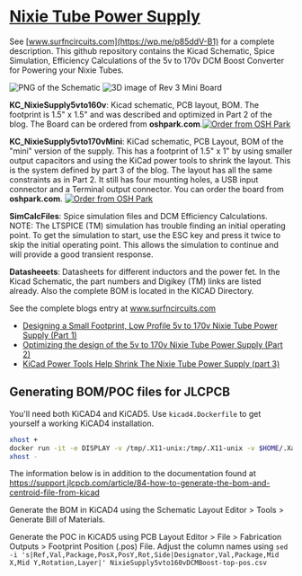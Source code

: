 # [Nixie Tube Power Supply](https://wp.me/p85ddV-B1 )

See [www.surfncircuits.com](https://wp.me/p85ddV-B1)  for a complete description.  This github repository contains the Kicad Schematic, Spice Simulation, Efficiency Calculations of the 5v to 170v DCM Boost Converter for Powering your Nixie Tubes.   

![PNG of the Schematic](https://github.com/drkmsmithjr/NixiePowerSupply/blob/master/KC_NixieSupply5vTo160v/nixiesupply5vto160vdcmboost-sch.png)
![3D image of Rev 3 Mini Board](https://github.com/drkmsmithjr/NixiePowerSupply/blob/master/Mini_Nixie_3D.png)

__KC_NixieSupply5vto160v__:  Kicad schematic, PCB layout, BOM.  The footprint is 1.5" x 1.5" and was described and optimized in Part 2 of the blog.     The Board can be ordered from __oshpark.com__.<a href="https://oshpark.com/shared_projects/FZ5eYIVY"><img src="https://oshpark.com/assets/badge-5b7ec47045b78aef6eb9d83b3bac6b1920de805e9a0c227658eac6e19a045b9c.png" alt="Order from OSH Park"></img></a>

__KC_NixieSupply5vto170vMini__:  KiCad schematic, PCB Layout, BOM of the "mini" version of the supply.   This has a footprint of 1.5" x 1" by using smaller output capacitors and using the KiCad power tools to shrink the layout.  This is the system defined by part 3 of the blog.    The layout has all the same constraints as in Part 2.  It still has four mounting holes, a USB input connector and a Terminal output connector.    You can order the board from __oshpark.com__. <a href="https://oshpark.com/shared_projects/UnjheFwg"><img src="https://oshpark.com/assets/badge-5b7ec47045b78aef6eb9d83b3bac6b1920de805e9a0c227658eac6e19a045b9c.png" alt="Order from OSH Park"></img></a>

__SimCalcFiles__:  Spice simulation files and DCM Efficiency Calculations.  NOTE: The LTSPICE (TM) simulation has trouble finding an initial operating point.   To get the simulation to start, use the ESC key and press it twice to skip the initial operating point.   This allows the simulation to continue and will provide a good transient response.    

__Datasheeets__: Datasheets for different inductors and the power fet.  In the Kicad Schematic, the part numbers and Digikey (TM) links are listed already.   Also the complete BOM is located in the KICAD Directory.      

See the complete blogs entry at  www.surfncircuits.com
  * [Designing a Small Footprint, Low Profile 5v to 170v Nixie Tube Power Supply (Part 1)](https://wp.me/p85ddV-A8 )
  * [Optimizing the design of the 5v to 170v Nixie Tube Power Supply (Part 2)](https://wp.me/p85ddV-B1 )
  * [KiCad Power Tools Help Shrink The Nixie Tube Power Supply (part 3)](https://wp.me/p85ddV-Ck)  

## Generating BOM/POC files for JLCPCB

You'll need both KiCAD4 and KiCAD5. Use `kicad4.Dockerfile` to get yourself a working KiCAD4 installation.
```sh
xhost +
docker run -it -e DISPLAY -v /tmp/.X11-unix:/tmp/.X11-unix -v $HOME/.Xauthority:/home/developer/.Xauthority --net=host --mount type=bind,source=`pwd`/git,target=/git registry.gitlab.com/juravenator/nixiepowersupply/kicad4:master-latest
xhost -
```

The information below is in addition to the documentation found at
https://support.jlcpcb.com/article/84-how-to-generate-the-bom-and-centroid-file-from-kicad

Generate the BOM in KiCAD4 using the Schematic Layout Editor > Tools > Generate Bill of Materials.

Generate the POC in KiCAD5 using PCB Layout Editor > File > Fabrication Outputs > Footprint Position (.pos) File.
Adjust the column names using `sed -i 's|Ref,Val,Package,PosX,PosY,Rot,Side|Designator,Val,Package,Mid X,Mid Y,Rotation,Layer|' NixieSupply5vto160vDCMBoost-top-pos.csv`